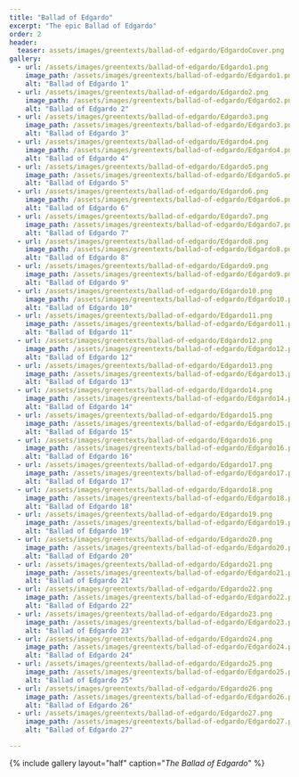 ```yaml
---
title: "Ballad of Edgardo"
excerpt: "The epic Ballad of Edgardo"
order: 2
header:
  teaser: assets/images/greentexts/ballad-of-edgardo/EdgardoCover.png
gallery:
  - url: /assets/images/greentexts/ballad-of-edgardo/Edgardo1.png
    image_path: /assets/images/greentexts/ballad-of-edgardo/Edgardo1.png
    alt: "Ballad of Edgardo 1"
  - url: /assets/images/greentexts/ballad-of-edgardo/Edgardo2.png
    image_path: /assets/images/greentexts/ballad-of-edgardo/Edgardo2.png
    alt: "Ballad of Edgardo 2"
  - url: /assets/images/greentexts/ballad-of-edgardo/Edgardo3.png
    image_path: /assets/images/greentexts/ballad-of-edgardo/Edgardo3.png
    alt: "Ballad of Edgardo 3"
  - url: /assets/images/greentexts/ballad-of-edgardo/Edgardo4.png
    image_path: /assets/images/greentexts/ballad-of-edgardo/Edgardo4.png
    alt: "Ballad of Edgardo 4"
  - url: /assets/images/greentexts/ballad-of-edgardo/Edgardo5.png
    image_path: /assets/images/greentexts/ballad-of-edgardo/Edgardo5.png
    alt: "Ballad of Edgardo 5"
  - url: /assets/images/greentexts/ballad-of-edgardo/Edgardo6.png
    image_path: /assets/images/greentexts/ballad-of-edgardo/Edgardo6.png
    alt: "Ballad of Edgardo 6"
  - url: /assets/images/greentexts/ballad-of-edgardo/Edgardo7.png
    image_path: /assets/images/greentexts/ballad-of-edgardo/Edgardo7.png
    alt: "Ballad of Edgardo 7"
  - url: /assets/images/greentexts/ballad-of-edgardo/Edgardo8.png
    image_path: /assets/images/greentexts/ballad-of-edgardo/Edgardo8.png
    alt: "Ballad of Edgardo 8"
  - url: /assets/images/greentexts/ballad-of-edgardo/Edgardo9.png
    image_path: /assets/images/greentexts/ballad-of-edgardo/Edgardo9.png
    alt: "Ballad of Edgardo 9"
  - url: /assets/images/greentexts/ballad-of-edgardo/Edgardo10.png
    image_path: /assets/images/greentexts/ballad-of-edgardo/Edgardo10.png
    alt: "Ballad of Edgardo 10"
  - url: /assets/images/greentexts/ballad-of-edgardo/Edgardo11.png
    image_path: /assets/images/greentexts/ballad-of-edgardo/Edgardo11.png
    alt: "Ballad of Edgardo 11"
  - url: /assets/images/greentexts/ballad-of-edgardo/Edgardo12.png
    image_path: /assets/images/greentexts/ballad-of-edgardo/Edgardo12.png
    alt: "Ballad of Edgardo 12"
  - url: /assets/images/greentexts/ballad-of-edgardo/Edgardo13.png
    image_path: /assets/images/greentexts/ballad-of-edgardo/Edgardo13.png
    alt: "Ballad of Edgardo 13"
  - url: /assets/images/greentexts/ballad-of-edgardo/Edgardo14.png
    image_path: /assets/images/greentexts/ballad-of-edgardo/Edgardo14.png
    alt: "Ballad of Edgardo 14"
  - url: /assets/images/greentexts/ballad-of-edgardo/Edgardo15.png
    image_path: /assets/images/greentexts/ballad-of-edgardo/Edgardo15.png
    alt: "Ballad of Edgardo 15"
  - url: /assets/images/greentexts/ballad-of-edgardo/Edgardo16.png
    image_path: /assets/images/greentexts/ballad-of-edgardo/Edgardo16.png
    alt: "Ballad of Edgardo 16"
  - url: /assets/images/greentexts/ballad-of-edgardo/Edgardo17.png
    image_path: /assets/images/greentexts/ballad-of-edgardo/Edgardo17.png
    alt: "Ballad of Edgardo 17"
  - url: /assets/images/greentexts/ballad-of-edgardo/Edgardo18.png
    image_path: /assets/images/greentexts/ballad-of-edgardo/Edgardo18.png
    alt: "Ballad of Edgardo 18"
  - url: /assets/images/greentexts/ballad-of-edgardo/Edgardo19.png
    image_path: /assets/images/greentexts/ballad-of-edgardo/Edgardo19.png
    alt: "Ballad of Edgardo 19"
  - url: /assets/images/greentexts/ballad-of-edgardo/Edgardo20.png
    image_path: /assets/images/greentexts/ballad-of-edgardo/Edgardo20.png
    alt: "Ballad of Edgardo 20"
  - url: /assets/images/greentexts/ballad-of-edgardo/Edgardo21.png
    image_path: /assets/images/greentexts/ballad-of-edgardo/Edgardo21.png
    alt: "Ballad of Edgardo 21"
  - url: /assets/images/greentexts/ballad-of-edgardo/Edgardo22.png
    image_path: /assets/images/greentexts/ballad-of-edgardo/Edgardo22.png
    alt: "Ballad of Edgardo 22"
  - url: /assets/images/greentexts/ballad-of-edgardo/Edgardo23.png
    image_path: /assets/images/greentexts/ballad-of-edgardo/Edgardo23.png
    alt: "Ballad of Edgardo 23"
  - url: /assets/images/greentexts/ballad-of-edgardo/Edgardo24.png
    image_path: /assets/images/greentexts/ballad-of-edgardo/Edgardo24.png
    alt: "Ballad of Edgardo 24"
  - url: /assets/images/greentexts/ballad-of-edgardo/Edgardo25.png
    image_path: /assets/images/greentexts/ballad-of-edgardo/Edgardo25.png
    alt: "Ballad of Edgardo 25"
  - url: /assets/images/greentexts/ballad-of-edgardo/Edgardo26.png
    image_path: /assets/images/greentexts/ballad-of-edgardo/Edgardo26.png
    alt: "Ballad of Edgardo 26"
  - url: /assets/images/greentexts/ballad-of-edgardo/Edgardo27.png
    image_path: /assets/images/greentexts/ballad-of-edgardo/Edgardo27.png
    alt: "Ballad of Edgardo 27"

---
```


{% include gallery layout="half" caption="*The Ballad of Edgardo*" %}